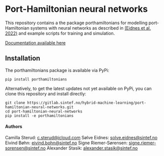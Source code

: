 # Port-Hamiltonian neural networks

This repository contains a the package porthamiltonians for modelling port-Hamiltonian systems with neural networks as described in [(Eidnes et al. 2022)](https://arxiv.org/pdf/2206.02660.pdf) and example scripts for training and simulation.

[Documentation available here](https://port-hamiltonian-neural-networks.readthedocs.io/en/latest/)

## Installation

The porthamiltonians package is available via PyPi:

```
pip install porthamiltonians
```


Alternatively, to get the latest updates not yet available on PyPi, you can clone this repository and install directly:

```
git clone https://gitlab.sintef.no/hybrid-machine-learning/port-hamiltonian-neural-networks.git
cd port-hamiltonian-neural-networks
pip install -e porthamiltonians
```


#### Authors
Camilla Sterud: c.sterud@icloud.com
Sølve Eidnes: solve.eidnes@sintef.no
Eivind Bøhn: eivind.bohn@sintef.no
Signe Riemer-Sørensen: signe.riemer-sorensen@sintef.no
Alexander Stasik: alexander.stasik@sintef.no
